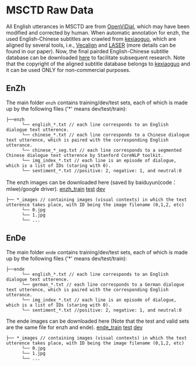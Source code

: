 # MSCTD Raw Data

All English utterances in MSCTD are from [OpenViDial](https://github.com/ShannonAI/OpenViDial), which may have been modified and corrected by human. When automatic annotation for enzh, the used English-Chinese subtitles are crawled from [kexiaoguo](https://www.kexiaoguo.com/), which are aligned by several tools, i.e., [Vecalign](https://github.com/thompsonb/vecalign) and [LASER](https://github.com/facebookresearch/LASER) (more details can be found in our paper). Now, the final pairded English-Chinese subtitle database can be downloaded [here](https://drive.google.com/drive/folders/1Hf4Bs_nh3xN-1wzZk8eahWzJ8CLdDqDd?usp=sharing) to facilitate subsequent research. Note that the copyright of the aligned subtitle database belongs to [kexiaoguo](https://www.kexiaoguo.com/) and it can be used ONLY for non-commercial purposes.

## EnZh
The main folder `enzh` contains training/dev/test sets, each of which is made up by the following files ('*' means dev/test/train): 
```
├──enzh
      └── english_*.txt // each line corresponds to an English dialogue text utterence.
      └── chinese_*.txt // each line corresponds to a Chinese dialogue text utterence, which is paired with the corresponding English utterance.
      └── chinese_*_seg.txt // each line corresponds to a segmented Chinese dialogue text utterence by Stanford CoreNLP toolkit.
      └── img_index_*.txt // each line is an episode of dialogue, which is a list of IDs (staring with 0).     
      └── sentiment_*.txt //positive: 2, negative: 1, and neutral:0
```
The enzh images can be downloaded here (saved by baiduyun(code：mlwe)/google driver). [enzh_train](https://pan.baidu.com/s/1e9jucSaq0i8uBPEvR_F5LQ) [test](https://drive.google.com/file/d/1B9ZFmSTqfTMaqJ15nQDrRNLqBvo-B39W/view?usp=sharing) [dev](https://drive.google.com/file/d/12HM8uVNjFg-HRZ15ADue4oLGFAYQwvTA/view?usp=sharing)

```
├── *_images // containing images (visual contexts) in which the text utterence takes place, with ID being the image filename (0,1,2, etc)
      └── 0.jpg
      └── 1.jpg
      └── ...
```
## EnDe
The main folder `ende` contains training/dev/test sets, each of which is made up by the following files ('*' means dev/test/train):
```
├──ende
      └── english_*.txt // each line corresponds to an English dialogue text utterence.
      └── german_*.txt // each line corresponds to a German dialogue text utterence, which is paired with the corresponding English utterance.
      └── img_index_*.txt // each line is an episode of dialogue, which is a list of IDs (staring with 0).     
      └── sentiment_*.txt //positive: 2, negative: 1, and neutral:0
```
The ende images can be downloaded here (Note that the test and valid sets are the same file for enzh and ende). [ende_train](https://drive.google.com/file/d/1GAZgPpTUBSfhne-Tp0GDkvSHuq6EMMbj/view?usp=sharing) [test](https://drive.google.com/file/d/1B9ZFmSTqfTMaqJ15nQDrRNLqBvo-B39W/view?usp=sharing) [dev](https://drive.google.com/file/d/12HM8uVNjFg-HRZ15ADue4oLGFAYQwvTA/view?usp=sharing)
```
├── *_images // containing images (visual contexts) in which the text utterence takes place, with ID being the image filename (0,1,2, etc)
      └── 0.jpg
      └── 1.jpg
      └── ...
```
